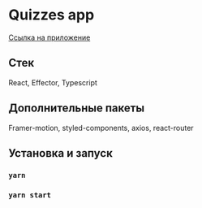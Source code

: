 # Quizzes app

[Ссылка на приложение](https://rainbow-gelato-85e0ff.netlify.app/)

## Стек

React, Effector, Typescript

## Дополнительные пакеты

Framer-motion, styled-components, axios, react-router

## Установка и запуск

### `yarn`

### `yarn start`
